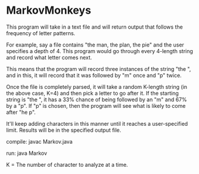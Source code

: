# MarkovMonkeys

This program will take in a text file and will return output that follows the 
frequency of letter patterns.

For example, say a file contains "the man, the plan, the pie" and the user specifies a depth of 4. 
This program would go through every 4-length string and record what letter comes next. 

This means that the program will record three instances of the string "the ", and in this, it will 
record that it was followed by "m" once and "p" twice.

Once the file is completely parsed, it will take a random K-length string (in the above case, K=4) 
and then pick a letter to go after it. If the starting string is "the ", it has a 33% chance of being 
followed by an "m" and 67% by a "p". If "p" is chosen, then the program will see what is likely to come 
after "he p".

It'll keep adding characters in this manner until it reaches a user-specified limit. Results will be 
in the specified output file.

compile: javac Markov.java

run: java Markov <K> <length of output> <src text file> <output file>

K = The number of character to analyze at a time.
